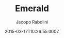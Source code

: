 ---
title: Emerald
github: 'https://github.com/KingFelix/emerald'
demo: 'https://www.jacoporabolini.com/emerald/'
author: Jacopo Rabolini
ssg:
  - Jekyll
cms:
  - No Cms
date: 2015-03-17T10:26:55.000Z
github_branch: master
description: A minimal and mobile-first blog theme for Jekyll
stale: true
---
